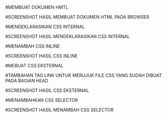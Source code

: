 #MEMBUAT DOKUMEN HMTL


#SCREENSHOT HASIL MEMBUAT DOKUMEN HTML PADA BROWSER


#MENDEKLARASIKAN CSS INTERNAL


#SCREENSHOT HASIL MENDEKLARASIKAN CSS INTERNAL


#MENAMBAH CSS INLINE


#SCREENSHOT HASIL CSS INLINE


#MEBUAT CSS EKSTERNAL


#TAMBAHAN TAG LINK UNTUK MERUJUK FILE CSS YANG SUDAH DIBUAT PADA BAGIAN HEAD


#SCREENSHOT HASIL CSS EKSTERNAL


#MENAMBAHKAN CSS SELECTOR


#SCREENSHOT HASIL MENAMBAH CSS SELECTOR

